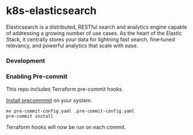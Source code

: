 # k8s-elasticsearch

Elasticsearch is a distributed, RESTful search and analytics engine capable of addressing a growing number of use cases. As the heart of the Elastic Stack, it centrally stores your data for lightning fast search, fine‑tuned relevancy, and powerful analytics that scale with ease.

### Development

### Enabling Pre-commit

This repo includes Terraform pre-commit hooks.

[Install precommmit](https://pre-commit.com/index.html#installation) on your system.

```shell
mv pre-commit-config.yaml .pre-commit-config.yaml
pre-commit install
```

Terraform hooks will now be run on each commit.

